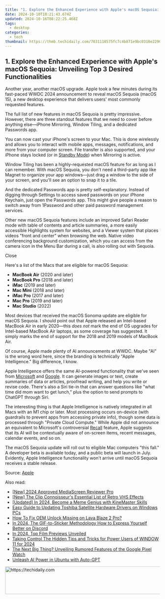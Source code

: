 ```yaml
---
title: "1. Explore the Enhanced Experience with Apple's macOS Sequoia: Unveiling Top 3 Desired Functionalities"
date: 2024-10-10T18:21:43.674Z
updated: 2024-10-16T08:22:25.468Z
tags:
  - desktop
categories:
  - tech
thumbnail: https://thmb.techidaily.com/7031118575fc7c4b871e9bc0318e22904e8a5da64ff2c87df07fed7ddfd21d40.jpg
---
```


## 1. Explore the Enhanced Experience with Apple's macOS Sequoia: Unveiling Top 3 Desired Functionalities

Another year, another macOS upgrade. Apple took a few minutes during its fast-paced WWDC 2024 announcement to reveal macOS Sequoia (macOS 15), a new desktop experience that delivers users' most commonly requested features.

 The full list of new features in macOS Sequoia is pretty impressive. However, there are three standout features that we need to cover before anything else—iPhone Mirroring, Window Tiling, and a dedicated Passwords app.

 You can now cast your iPhone's screen to your Mac. This is done wirelessly and allows you to interact with mobile apps, messages, notifications, and more from your computer screen. File transfer is also supported, and your iPhone stays locked (or in [Standby Mode](https://ios-pokemon-go.techidaily.com/in-2024-here-are-different-ways-to-find-pokemon-go-trainer-codes-to-add-to-your-account-on-apple-iphone-6-plus-drfone-by-drfone-virtual-ios/)) when Mirroring is active.

 Window Tiling has been a highly-requested macOS feature for as long as I can remember. With macOS Sequoia, you don't need a third-party app like Magnet to organize your app windows—just drag a window to the side of your screen, and you'll see an option to snap it to a tile.

 And the dedicated Passwords app is pretty self-explanatory. Instead of digging through Settings to access saved passwords on your iPhone Keychain, just open the Passwords app. This might give people a reason to switch away from 1Password and other paid password management services.

 Other new macOS Sequoia features include an improved Safari Reader mode with table of contents and article summaries, a more easily accessible Highlights system for websites, and a Viewer system that places videos "front and center" when browsing the web. Native video conferencing background customization, which you can access from the camera icon in the Menu Bar during a call, is also rolling out with Sequoia.

Close 

 Here's a list of the Macs that are eligible for macOS Sequoia:

* **MacBook Air** (2020 and later)
* **MacBook Pro** (2018 and later)
* **iMac** (2019 and later)
* **Mac Mini** (2018 and later)
* **iMac Pro** (2017 and later)
* **Mac Pro** (2019 and later)
* **Mac Studio** (2022)

 Most devices that received the macOS Sonoma update are eligible for macOS Sequoia. I should point out that Apple released an Intel-based MacBook Air in early 2020—this _does not_ mark the end of OS upgrades for Intel-based MacBook Air laptops, as some coverage has suggested. It simply marks the end of support for the 2018 and 2019 models of MacBook Air.

 Of course, Apple made plenty of AI announcements at WWDC. Maybe "AI" is the wrong word here, since the branding is technically "Apple Intelligence." Big difference, I know.

 Apple Intelligence offers the same AI-powered functionality that we've seen from [Microsoft](https://screen-mirror.techidaily.com/how-to-mirror-your-vivo-y77t-screen-to-pc-with-chromecast-drfone-by-drfone-android/) and [Google](https://buynow-help.techidaily.com/comparing-processor-performance-a-guide-to-choosing-the-right-tablet-pc/). It can generate images or text, create summaries of data or articles, proofread writing, and help you write or revise code. There's also a Siri tie-in that can answer questions like "what time did mom want to get lunch," plus the option to send prompts to ChatGPT through Siri.

 The interesting thing is that Apple Intelligence is natively integrated in all Macs with an M1 chip or later. Most processing occurs on-device (with guardrails to prevent apps from accessing private info), though some data is processed through "Private Cloud Compute." While Apple did not announce an equivalent to Microsoft's controversial [Recall](https://youtube-stream.techidaily.com/in-2024-the-best-of-yt-a-deep-dive-into-music-dance-clips-23/) feature, Apple suggests that its AI will be contextually aware of on-screen items, recent messages, calendar events, and so on.

 The macOS Sequoia update will roll out to eligible Mac computers "this fall." A developer beta is available today, and a public beta will launch in July. Evidently, Apple Intelligence functionality won't arrive until macOS Sequoia receives a stable release.

 Source: [Apple](https://www.apple.com/newsroom/2024/06/macos-sequoia-takes-productivity-and-intelligence-on-mac-to-new-heights/)

<ins class="adsbygoogle"
     style="display:block"
     data-ad-format="autorelaxed"
     data-ad-client="ca-pub-7571918770474297"
     data-ad-slot="1223367746"></ins>

<ins class="adsbygoogle"
     style="display:block"
     data-ad-client="ca-pub-7571918770474297"
     data-ad-slot="8358498916"
     data-ad-format="auto"
     data-full-width-responsive="true"></ins>

<span class="atpl-alsoreadstyle">Also read:</span>
<div><ul>
<li><a href="https://digital-screen-recording.techidaily.com/new-2024-approved-mediascreen-reviewer-pro/"><u>[New] 2024 Approved MediaScreen Reviewer Pro</u></a></li>
<li><a href="https://some-skills.techidaily.com/new-the-clip-connoisseurs-essential-list-of-retro-vhs-effects/"><u>[New] The Clip Connoisseur's Essential List of Retro VHS Effects</u></a></li>
<li><a href="https://fox-links.techidaily.com/updated-in-2024-become-a-meme-genius-with-kinemaster-skills/"><u>[Updated] In 2024, Become a Meme Genius with KineMaster Skills</u></a></li>
<li><a href="https://driver-download.techidaily.com/easy-guide-to-updating-toshiba-satellite-hardware-drivers-on-windows-pcs/"><u>Easy Guide to Updating Toshiba Satellite Hardware Drivers on Windows PCs</u></a></li>
<li><a href="https://android-unlock.techidaily.com/how-to-fix-oem-unlock-missing-on-lava-blaze-2-pro-by-drfone-android/"><u>How To Fix OEM Unlock Missing on Lava Blaze 2 Pro?</u></a></li>
<li><a href="https://some-skills.techidaily.com/in-2024-the-gif-to-sticker-methodology-how-to-express-yourself-better-on-discord/"><u>In 2024, The GIF-to-Sticker Methodology How to Express Yourself Better on Discord</u></a></li>
<li><a href="https://some-skills.techidaily.com/in-2024-top-film-previews-unveiled/"><u>In 2024, Top Film Previews Unveiled</u></a></li>
<li><a href="https://some-skills.techidaily.com/taking-control-the-hidden-tips-and-tricks-for-power-users-of-window-11-for-2024/"><u>Taking Control The Hidden Tips and Tricks for Power Users of WINDOW 11 for 2024</u></a></li>
<li><a href="https://tech-renaissance.techidaily.com/the-next-big-thing-unveiling-rumored-features-of-the-google-pixel-watch/"><u>The Next Big Thing? Unveiling Rumored Features of the Google Pixel Watch</u></a></li>
<li><a href="https://tech-haven.techidaily.com/unleash-ai-power-in-ubuntu-with-auto-gpt/"><u>Unleash AI Power in Ubuntu with Auto-GPT</u></a></li>
</ul></div>

<!-- affiliate ads begin -->
<a href="https://appsumo.8odi.net/c/5597632/2049369/7443" target="_top" id="2049369">
  <img src="//a.impactradius-go.com/display-ad/7443-2049369" border="0" alt="https://techidaily.com" width="728" height="90"/>
</a>
<img height="0" width="0" src="https://appsumo.8odi.net/i/5597632/2049369/7443" style="position:absolute;visibility:hidden;" border="0" />
<!-- affiliate ads end -->

